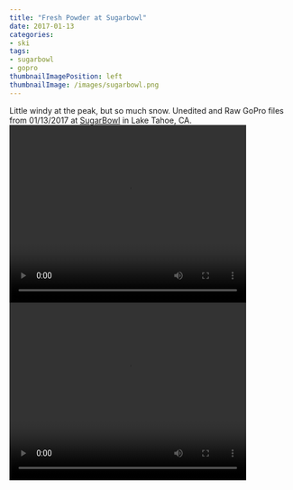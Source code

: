 ```yaml
---
title: "Fresh Powder at Sugarbowl"
date: 2017-01-13
categories:
- ski
tags:
- sugarbowl
- gopro
thumbnailImagePosition: left
thumbnailImage: /images/sugarbowl.png
---
```


Little windy at the peak, but so much snow.  Unedited and Raw GoPro files from 01/13/2017 at [SugarBowl](http://www.sugarbowl.com) in Lake Tahoe, CA.
<br>
<video width="420" height="315" controls>
  <source src="https://s3-us-west-1.amazonaws.com/mikejobriengopro/20170113_GOPR0356.MP4" type="video/mp4">
</video>
<br>
<video width="420" height="315" controls>
  <source src="https://s3-us-west-1.amazonaws.com/mikejobriengopro/20170113_GOPR0418.MP4" type="video/mp4">
</video>
